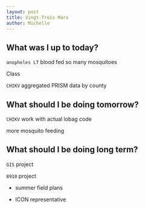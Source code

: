 ```yaml
---
layout: post
title: Vingt-Trois Mars
author: Michelle
---
```


## What was I up to today?

`anopheles LT` blood fed so many mosquitoes 

Class

`CHIKV` aggregated PRISM data by county

## What should I be doing tomorrow?

`CHIKV` work with actual lobag code

more mosquito feeding

## What should I be doing long term?

`GIS` project 

`8910` project

* summer field plans

* ICON representative

<i class="fa fa-code" style="color:pink"> </i>




